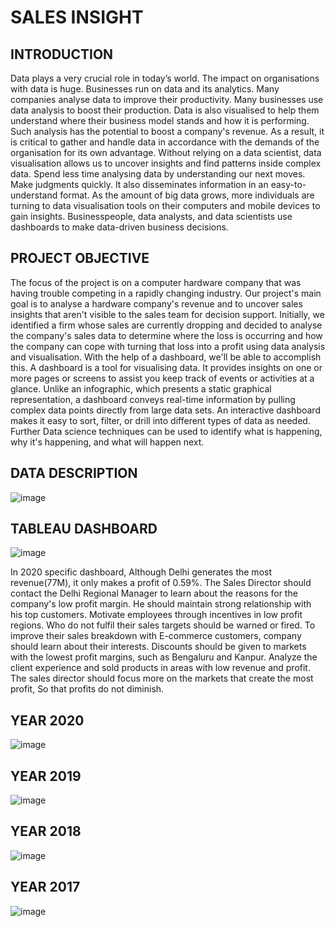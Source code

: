 # SALES INSIGHT
## INTRODUCTION

Data plays a very crucial role in today’s world. The impact on organisations with data is
huge. Businesses run on data and its analytics. Many companies analyse data to improve
their productivity. Many businesses use data analysis to boost their production. Data is
also visualised to help them understand where their business model stands and how it is
performing. Such analysis has the potential to boost a company's revenue. As a result, it
is critical to gather and handle data in accordance with the demands of the organisation
for its own advantage. Without relying on a data scientist, data visualisation allows us to
uncover insights and find patterns inside complex data. Spend less time analysing data by
understanding our next moves. Make judgments quickly. It also disseminates information
in an easy-to-understand format. As the amount of big data grows, more individuals are
turning to data visualisation tools on their computers and mobile devices to gain insights.
Businesspeople, data analysts, and data scientists use dashboards to make data-driven
business decisions.


## PROJECT OBJECTIVE
The focus of the project is on a computer hardware company that was having trouble competing 
in a rapidly changing industry. Our project's main goal is to analyse a hardware company's 
revenue and to uncover sales insights that aren't visible to the sales team for decision support. 
Initially, we identified a firm whose sales are currently dropping and decided to analyse the 
company's sales data to determine where the loss is occurring and how the company can cope 
with turning that loss into a profit using data analysis and visualisation. With the help of a 
dashboard, we'll be able to accomplish this. A dashboard is a tool for visualising data. It provides 
insights on one or more pages or screens to assist you keep track of events or activities at a 
glance. Unlike an infographic, which presents a static graphical representation, a dashboard 
conveys real-time information by pulling complex data points directly from large data sets. An 
interactive dashboard makes it easy to sort, filter, or drill into different types of data as needed.
Further Data science techniques can be used to identify what is happening, why it's happening, 
and what will happen next.

## DATA DESCRIPTION
![image](https://user-images.githubusercontent.com/41823726/146797360-81dd074d-8b76-442f-9314-59881428366e.png)

## TABLEAU DASHBOARD
![image](https://user-images.githubusercontent.com/41823726/146798106-5971892e-c3ae-4d47-a3a9-1f20afc10b9b.png)



In 2020 specific dashboard, Although Delhi generates the 
most revenue(77M), it only makes a profit of 0.59%. The 
Sales Director should contact the Delhi Regional Manager 
to learn about the reasons for the company's low profit 
margin. He should maintain strong relationship with 
his top customers. Motivate employees through incentives 
in low profit regions. Who do not fulfil their sales targets 
should be warned or fired. To improve their sales breakdown with E-commerce 
customers, company should learn about their interests. 
Discounts should be given to markets with the lowest profit 
margins, such as Bengaluru and Kanpur. Analyze the client 
experience and sold products in areas with low revenue and 
profit. The sales director should focus more on the markets 
that create the most profit, So that profits do not diminish.

## YEAR 2020
![image](https://user-images.githubusercontent.com/41823726/147170019-d1e7812c-9893-4f34-aeaa-a6580c892b9e.png)
## YEAR 2019
![image](https://user-images.githubusercontent.com/41823726/147170193-a4555d97-0e46-4aa4-9712-d9fb38b6f479.png)
## YEAR 2018
![image](https://user-images.githubusercontent.com/41823726/147170200-1d7d099c-bb75-4293-b5e0-43c7b8e736a8.png)
## YEAR 2017
![image](https://user-images.githubusercontent.com/41823726/147170221-2ee4cf40-1ad3-46ad-ae76-0edccb7373d9.png)



